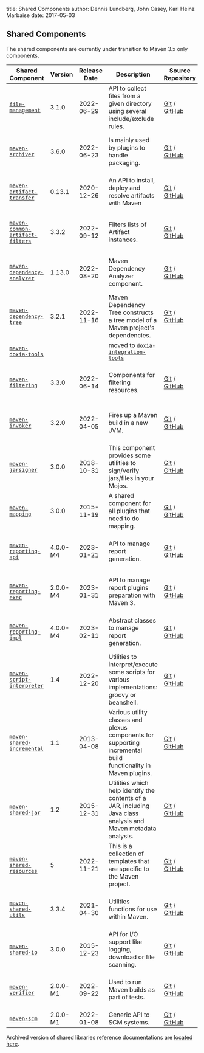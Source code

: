 title: Shared Components
author: Dennis Lundberg, John Casey, Karl Heinz Marbaise
date: 2017-05-03

<!--
Licensed to the Apache Software Foundation (ASF) under one
or more contributor license agreements.  See the NOTICE file
distributed with this work for additional information
regarding copyright ownership.  The ASF licenses this file
to you under the Apache License, Version 2.0 (the
"License"); you may not use this file except in compliance
with the License.  You may obtain a copy of the License at

    http://www.apache.org/licenses/LICENSE-2.0

Unless required by applicable law or agreed to in writing,
software distributed under the License is distributed on an
"AS IS" BASIS, WITHOUT WARRANTIES OR CONDITIONS OF ANY
KIND, either express or implied.  See the License for the
specific language governing permissions and limitations
under the License.
-->
## Shared Components


 The shared components are currently under transition to Maven 3.x only components.


|**Shared Component**|**Version**|**Release Date**|**Description**|**Source Repository**|**Issue Tracking**|
|---|---|---|---|---|---|
|[ `file-management`](/shared/file-management/)|3.1.0|2022-06-29|API to collect files from a given directory using several include/exclude rules.|[Git](https://gitbox.apache.org/repos/asf/maven-file-management.git) / [GitHub](https://github.com/apache/maven-file-management/)|[JIRA](https://issues.apache.org/jira/issues/?jql=project = MSHARED AND status != Closed AND component = file-management)|
|[ `maven-archiver`](/shared/maven-archiver/)|3.6.0|2022-06-23|Is mainly used by plugins to handle packaging.|[Git](https://gitbox.apache.org/repos/asf/maven-archiver.git) / [GitHub](https://github.com/apache/maven-archiver/)|[JIRA](https://issues.apache.org/jira/issues/?jql=project = MSHARED AND status != Closed AND component = maven-archiver)|
|[ `maven-artifact-transfer`](/shared/maven-artifact-transfer/)|0.13.1|2020-12-26|An API to install, deploy and resolve artifacts with Maven|[Git](https://gitbox.apache.org/repos/asf/maven-artifact-transfer.git) / [GitHub](https://github.com/apache/maven-artifact-transfer/)|[JIRA](https://issues.apache.org/jira/issues/?jql=project = MSHARED AND status != Closed AND component = maven-artifact-transfer)|
|[ `maven-common-artifact-filters`](/shared/maven-common-artifact-filters/)|3.3.2|2022-09-12|Filters lists of Artifact instances.|[Git](https://gitbox.apache.org/repos/asf/maven-common-artifact-filters.git) / [GitHub](https://github.com/apache/maven-common-artifact-filters/)|[JIRA](https://issues.apache.org/jira/issues/?jql=project = MSHARED AND status != Closed AND component = maven-common-artifact-filters)|
|[ `maven-dependency-analyzer`](/shared/maven-dependency-analyzer/)|1.13.0|2022-08-20|Maven Dependency Analyzer component.|[Git](https://gitbox.apache.org/repos/asf/maven-dependency-analyzer.git) / [GitHub](https://github.com/apache/maven-dependency-analyzer/)|[JIRA](https://issues.apache.org/jira/issues/?jql=project = MSHARED AND status != Closed AND component = maven-dependency-analyzer)|
|[ `maven-dependency-tree`](/shared/maven-dependency-tree/)|3.2.1|2022-11-16|Maven Dependency Tree constructs a tree model of a Maven project's dependencies.|[Git](https://gitbox.apache.org/repos/asf/maven-dependency-tree.git) / [GitHub](https://github.com/apache/maven-dependency-tree/)|[JIRA](https://issues.apache.org/jira/issues/?jql=project = MSHARED AND status != Closed AND component = maven-dependency-tree)|
|[ `maven-doxia-tools`](/doxia/doxia-sitetools/doxia-integration-tools/)|||moved to [ `doxia-integration-tools`](/doxia/doxia-sitetools/doxia-integration-tools/)|||
|[ `maven-filtering`](/shared/maven-filtering/)|3.3.0|2022-06-14|Components for filtering resources.|[Git](https://gitbox.apache.org/repos/asf/maven-filtering.git) / [GitHub](https://github.com/apache/maven-filtering/)|[JIRA](https://issues.apache.org/jira/issues/?jql=project = MSHARED AND status != Closed AND component = maven-filtering)|
|[ `maven-invoker`](/shared/maven-invoker/)|3.2.0|2022-04-05|Fires up a Maven build in a new JVM.|[Git](https://gitbox.apache.org/repos/asf/maven-invoker.git) / [GitHub](https://github.com/apache/maven-invoker/)|[JIRA](https://issues.apache.org/jira/issues/?jql=project = MSHARED AND status != Closed AND component = maven-invoker)|
|[ `maven-jarsigner`](/shared/maven-jarsigner/)|3.0.0|2018-10-31|This component provides some utilities to sign/verify jars/files in your Mojos.|[Git](https://gitbox.apache.org/repos/asf/maven-jarsigner.git) / [GitHub](https://github.com/apache/maven-jarsigner/)|[JIRA](https://issues.apache.org/jira/issues/?jql=project = MSHARED AND status != Closed AND component = maven-jarsigner)|
|[ `maven-mapping`](/shared/maven-mapping/)|3.0.0|2015-11-19|A shared component for all plugins that need to do mapping.|[Git](https://gitbox.apache.org/repos/asf/maven-mapping.git) / [GitHub](https://github.com/apache/maven-mapping/)|[JIRA](https://issues.apache.org/jira/issues/?jql=project = MSHARED AND status != Closed AND component = maven-mapping)|
|[ `maven-reporting-api`](/shared/maven-reporting-api/)|4.0.0-M4|2023-01-21|API to manage report generation.|[Git](https://gitbox.apache.org/repos/asf/maven-reporting-api.git) / [GitHub](https://github.com/apache/maven-reporting-api/)|[JIRA](https://issues.apache.org/jira/issues/?jql=project = MSHARED AND status != Closed AND component = maven-reporting-api)|
|[ `maven-reporting-exec`](/shared/maven-reporting-exec/)|2.0.0-M4|2023-01-31|API to manage report plugins preparation with Maven 3.|[Git](https://gitbox.apache.org/repos/asf/maven-reporting-exec.git) / [GitHub](https://github.com/apache/maven-reporting-exec/)|[JIRA](https://issues.apache.org/jira/issues/?jql=project = MSHARED AND status != Closed AND component = maven-reporting-exec)|
|[ `maven-reporting-impl`](/shared/maven-reporting-impl/)|4.0.0-M4|2023-02-11|Abstract classes to manage report generation.|[Git](https://gitbox.apache.org/repos/asf/maven-reporting-impl.git) / [GitHub](https://github.com/apache/maven-reporting-impl/)|[JIRA](https://issues.apache.org/jira/issues/?jql=project = MSHARED AND status != Closed AND component = maven-reporting-impl)|
|[ `maven-script-interpreter`](/shared/maven-script-interpreter/)|1.4|2022-12-20|Utilities to interpret/execute some scripts for various implementations: groovy or beanshell.|[Git](https://gitbox.apache.org/repos/asf/maven-script-interpreter.git) / [GitHub](https://github.com/apache/maven-script-interpreter/)|[JIRA](https://issues.apache.org/jira/issues/?jql=project = MSHARED AND status != Closed AND component = maven-script-interpreter)|
|[ `maven-shared-incremental`](/shared/maven-shared-incremental/)|1.1|2013-04-08|Various utility classes and plexus components for supporting incremental build functionality in Maven plugins.|[Git](https://gitbox.apache.org/repos/asf/maven-shared-incremental.git) / [GitHub](https://github.com/apache/maven-shared-incremental/)|[JIRA](https://issues.apache.org/jira/issues/?jql=project = MSHARED AND status != Closed AND component = maven-shared-incremental)|
|[ `maven-shared-jar`](/shared/maven-shared-jar/)|1.2|2015-12-31|Utilities which help identify the contents of a JAR, including Java class analysis and Maven metadata analysis.|[Git](https://gitbox.apache.org/repos/asf/maven-shared-jar.git) / [GitHub](https://github.com/apache/maven-shared-jar/)|[JIRA](https://issues.apache.org/jira/issues/?jql=project = MSHARED AND status != Closed AND component = maven-shared-jar)|
|[ `maven-shared-resources`](/shared/maven-shared-resources/)|5|2022-11-21|This is a collection of templates that are specific to the Maven project.|[Git](https://gitbox.apache.org/repos/asf/maven-shared-resources.git) / [GitHub](https://github.com/apache/maven-shared-resources/)|[JIRA](https://issues.apache.org/jira/issues/?jql=project = MSHARED AND status != Closed AND component = maven-shared-resources)|
|[ `maven-shared-utils`](/shared/maven-shared-utils/)|3.3.4|2021-04-30|Utilities functions for use within Maven.|[Git](https://gitbox.apache.org/repos/asf/maven-shared-utils.git) / [GitHub](https://github.com/apache/maven-shared-utils/)|[JIRA](https://issues.apache.org/jira/issues/?jql=project = MSHARED AND status != Closed AND component = maven-shared-utils)|
|[ `maven-shared-io`](/shared/maven-shared-io/)|3.0.0|2015-12-23|API for I/O support like logging, download or file scanning.|[Git](https://gitbox.apache.org/repos/asf/maven-shared-io.git) / [GitHub](https://github.com/apache/maven-shared-io/)|[JIRA](https://issues.apache.org/jira/issues/?jql=project = MSHARED AND status != Closed AND component = maven-shared-io)|
|[ `maven-verifier`](/shared/maven-verifier/)|2.0.0-M1|2022-09-22|Used to run Maven builds as part of tests.|[Git](https://gitbox.apache.org/repos/asf/maven-verifier.git) / [GitHub](https://github.com/apache/maven-verifier/)|[JIRA](https://issues.apache.org/jira/issues/?jql=project = MSHARED AND status != Closed AND component = maven-verifier)|
|[ `maven-scm`](/scm/)|2.0.0-M1|2022-01-08|Generic API to SCM systems.|[Git](https://gitbox.apache.org/repos/asf/maven-scm.git) / [GitHub](https://github.com/apache/maven-scm/)|[JIRA](https://issues.apache.org/jira/browse/SCM)|

 Archived version of shared libraries reference documentations are [located here](../shared-archives/).


